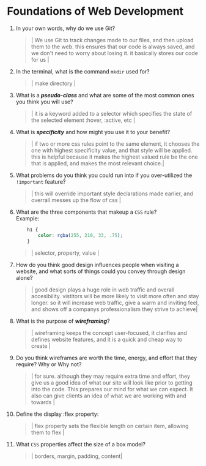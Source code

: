 # Foundations of Web Development
01. In your own words, why do we use Git?
    > | We use Git to track changes made to our files, and then upload them to the web. this ensures that our code is always saved, and we don't need to worry about losing it. it basically stores our code for us |

02. In the terminal, what is the command `mkdir` used for?
    > | make directory |

03. What is a ***pseudo-class*** and what are some of the most common ones you think you will use?
    > | it is a keyword added to a selector which specifies the state of the selected element
    > :hover, :active, etc |

04. What is ***specificity*** and how might you use it to your benefit?
    > | if two or more css rules point to the same element, it chooses the one with highest specificity value, and that style will be applied. this is helpful because it makes the highest valued rule be the one that is applied, and makes the most relevant choice.|

05. What problems do you think you could run into if you over-utilized the `!important` feature?
    > | this will override important style declarations made earlier, and overrall messes up the flow of css |

06. What are the three components that makeup a `CSS` rule? <br> Example:

    ```css
        h1 {
            color: rgba(255, 210, 33, .75);
        }
    ```

    > | selector, property, value |

07. How do you think good design influences people when visiting a website, and what sorts of things could you convey through design alone?
    > | good design plays a huge role in web traffic and overall accesibility. vistitors will be more likely to visit more often and stay longer. so it will increase web traffic, give a warm and inviting feel, and shows off a companys professionalism they strive to achieve|

08. What is the purpose of ***wireframing***?
    > | wireframing keeps the concept user-focused, it clarifies and defines website features, and it is a quick and cheap way to create |

09. Do you think wireframes are worth the time, energy, and effort that they require? Why or Why not?
    > | for sure. although they may require extra time and effort, they give us a good idea of what our site will look like prior to getting into the code. This prepares our mind for what we can expect. It also can give clients an idea of what we are working with and towards |

10. Define the display :flex property:
    > | flex property sets the flexible length on certain item, allowing them to flex |

11. What `CSS` properties affect the size of a box model?
    > | borders, margin, padding, content|

